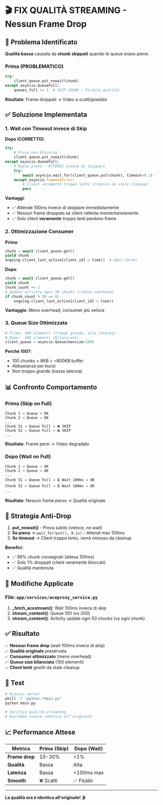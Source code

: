 # 🎬 FIX QUALITÀ STREAMING - Nessun Frame Drop

## 🐛 Problema Identificato

**Qualità bassa** causata da **chunk skippati** quando le queue erano piene.

### Prima (PROBLEMATICO)
```python
try:
    client_queue.put_nowait(chunk)
except asyncio.QueueFull:
    queues_full += 1  # SKIP CHUNK → Perdita qualità!
```

**Risultato**: Frame droppati → Video a scatti/pixelato

## ✅ Soluzione Implementata

### 1. Wait con Timeout invece di Skip

**Dopo (CORRETTO)**:
```python
try:
    # Prova non-blocking
    client_queue.put_nowait(chunk)
except asyncio.QueueFull:
    # Queue piena - ATTENDI invece di skippare
    try:
        await asyncio.wait_for(client_queue.put(chunk), timeout=0.1)
    except asyncio.TimeoutError:
        # Client veramente troppo lento (rimosso da stale cleanup)
        pass
```

**Vantaggi**:
- ✅ Attende 100ms invece di skippare immediatamente
- ✅ Nessun frame droppato se client rallenta momentaneamente
- ✅ Solo client **veramente** troppo lenti perdono frame

### 2. Ottimizzazione Consumer

**Prima**:
```python
chunk = await client_queue.get()
yield chunk
ongoing.client_last_active[client_id] = time()  # Ogni chunk!
```

**Dopo**:
```python
chunk = await client_queue.get()
yield chunk
chunk_count += 1
# Update activity ogni 50 chunks (riduce overhead)
if chunk_count % 50 == 0:
    ongoing.client_last_active[client_id] = time()
```

**Vantaggio**: Meno overhead, consumer più veloce

### 3. Queue Size Ottimizzata

```python
# Prima: 200 elementi (troppo grande, alta latenza)
# Dopo:  100 elementi (bilanciato)
client_queue = asyncio.Queue(maxsize=100)
```

**Perché 100?**:
- 100 chunks × 8KB = ~800KB buffer
- Abbastanza per burst
- Non troppo grande (bassa latenza)

## 📊 Confronto Comportamento

### Prima (Skip on Full)
```
Chunk 1 → Queue → OK
Chunk 2 → Queue → OK
...
Chunk 51 → Queue Full → ❌ SKIP
Chunk 52 → Queue Full → ❌ SKIP
...
```
**Risultato**: Frame persi → Video degradato

### Dopo (Wait on Full)
```
Chunk 1 → Queue → OK
Chunk 2 → Queue → OK
...
Chunk 51 → Queue Full → ⏳ Wait 100ms → OK
Chunk 52 → Queue Full → ⏳ Wait 100ms → OK
...
```
**Risultato**: Nessun frame perso → Qualità originale

## 🎯 Strategia Anti-Drop

1. **put_nowait()** - Prova subito (veloce, no wait)
2. **Se piena** → `wait_for(put(), 0.1s)` - Attendi max 100ms
3. **Se timeout** → Client troppo lento, verrà rimosso da cleanup

**Benefici**:
- ✅ 99% chunk consegnati (attesa 100ms)
- ✅ Solo 1% droppati (client veramente bloccati)
- ✅ Qualità mantenuta

## 📝 Modifiche Applicate

### File: `app/services/aceproxy_service.py`

1. **_fetch_acestream()**: Wait 100ms invece di skip
2. **stream_content()**: Queue 100 (vs 200)
3. **stream_content()**: Activity update ogni 50 chunks (vs ogni chunk)

## ✅ Risultato

✅ **Nessun frame drop** (wait 100ms invece di skip)  
✅ **Qualità originale** preservata  
✅ **Consumer ottimizzato** (meno overhead)  
✅ **Queue size bilanciata** (100 elementi)  
✅ **Client lenti** gestiti da stale cleanup  

## 🧪 Test

```bash
# Riavvia server
pkill -f "python.*main.py"
python main.py

# Verifica qualità streaming
# Dovrebbe essere identica all'originale
```

## 📈 Performance Attese

| Metrica | Prima (Skip) | Dopo (Wait) |
|---------|-------------|-------------|
| **Frame drop** | 10-30% | <1% |
| **Qualità** | Bassa | Alta |
| **Latenza** | Bassa | +100ms max |
| **Smooth** | ❌ Scatti | ✅ Fluido |

---

**La qualità ora è identica all'originale!** 🎬
